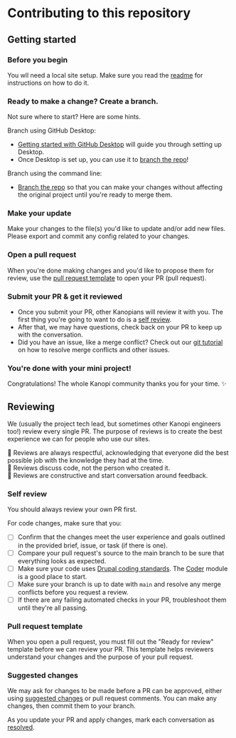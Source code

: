 # Contributing to this repository <!-- omit in toc -->

## Getting started <!-- omit in toc -->

### Before you begin

You wll need a local site setup. Make sure you read the [readme](README.md) for instructions on how to do it.

### Ready to make a change? Create a branch.

Not sure where to start? Here are some hints.

Branch using GitHub Desktop:

- [Getting started with GitHub Desktop](https://docs.github.com/en/desktop/installing-and-configuring-github-desktop/getting-started-with-github-desktop) will guide you through setting up Desktop.
- Once Desktop is set up, you can use it to [branch the repo](https://docs.github.com/en/desktop/contributing-and-collaborating-using-github-desktop/making-changes-in-a-branch)!

Branch using the command line:

- [Branch the repo](https://www.git-tower.com/learn/git/commands/git-branch/) so that you can make your changes without affecting the original project until you're ready to merge them.

### Make your update
Make your changes to the file(s) you'd like to update and/or add new files. Please export and commit any config related to your changes.

### Open a pull request
When you're done making changes and you'd like to propose them for review, use the [pull request template](#pull-request-template) to open your PR (pull request).

### Submit your PR & get it reviewed
- Once you submit your PR, other Kanopians will review it with you. The first thing you're going to want to do is a [self review](#self-review).
- After that, we may have questions, check back on your PR to keep up with the conversation.
- Did you have an issue, like a merge conflict? Check out our [git tutorial](https://lab.github.com/githubtraining/managing-merge-conflicts) on how to resolve merge conflicts and other issues.

### You're done with your mini project!
Congratulations! The whole Kanopi community thanks you for your time. :sparkles:

## Reviewing
We (usually the project tech lead, but sometimes other Kanopi engineers too!) review every single PR. The purpose of reviews is to create the best experience we can for people who use our sites.

:yellow_heart: Reviews are always respectful, acknowledging that everyone did the best possible job with the knowledge they had at the time.  
:yellow_heart: Reviews discuss code, not the person who created it.  
:yellow_heart: Reviews are constructive and start conversation around feedback.  

### Self review
You should always review your own PR first.

For code changes, make sure that you:
- [ ] Confirm that the changes meet the user experience and goals outlined in the provided brief, issue, or task (if there is one).
- [ ] Compare your pull request's source to the main branch to be sure that everything looks as expected. 
- [ ] Make sure your code uses [Drupal coding standards](https://www.drupal.org/docs/develop/standards/coding-standards). The [Coder](https://www.drupal.org/project/coder) module is a good place to start.
- [ ] Make sure your branch is up to date with `main` and resolve any merge conflicts before you request a review.
- [ ] If there are any failing automated checks in your PR, troubleshoot them until they're all passing.

### Pull request template
When you open a pull request, you must fill out the "Ready for review" template before we can review your PR. This template helps reviewers understand your changes and the purpose of your pull request.

### Suggested changes
We may ask for changes to be made before a PR can be approved, either using [suggested changes](https://docs.github.com/en/github/collaborating-with-issues-and-pull-requests/incorporating-feedback-in-your-pull-request) or pull request comments. You can make any changes, then commit them to your branch.

As you update your PR and apply changes, mark each conversation as [resolved](https://docs.github.com/en/github/collaborating-with-issues-and-pull-requests/commenting-on-a-pull-request#resolving-conversations).
